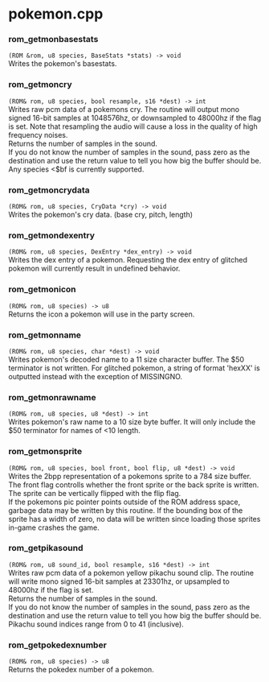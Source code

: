 # pokemon.cpp
### rom_getmonbasestats
`(ROM &rom, u8 species, BaseStats *stats) -> void`  
Writes the pokemon's basestats.
### rom_getmoncry
`(ROM& rom, u8 species, bool resample, s16 *dest) -> int`  
Writes raw pcm data of a pokemons cry. The routine will output mono signed 16-bit samples at 1048576hz, or downsampled to 48000hz if the flag is set. Note that resampling the audio will cause a loss in the quality of high frequency noises.  
Returns the number of samples in the sound.  
If you do not know the number of samples in the sound, pass zero as the destination and use the return value to tell you how big the buffer should be.  
Any species <$bf is currently supported.
### rom_getmoncrydata
`(ROM& rom, u8 species, CryData *cry) -> void`  
Writes the pokemon's cry data. (base cry, pitch, length)
### rom_getmondexentry
`(ROM& rom, u8 species, DexEntry *dex_entry) -> void`  
Writes the dex entry of a pokemon. Requesting the dex entry of glitched pokemon will currently result in undefined behavior.
### rom_getmonicon
`(ROM& rom, u8 species) -> u8`  
Returns the icon a pokemon will use in the party screen.
### rom_getmonname
`(ROM& rom, u8 species, char *dest) -> void`  
Writes pokemon's decoded name to a 11 size character buffer. The $50 terminator is not written. For glitched pokemon, a string of format 'hexXX' is outputted instead with the exception of MISSINGNO.
### rom_getmonrawname
`(ROM& rom, u8 species, u8 *dest) -> int`  
Writes pokemon's raw name to a 10 size byte buffer. It will only include the $50 terminator for names of <10 length.
### rom_getmonsprite
`(ROM& rom, u8 species, bool front, bool flip, u8 *dest) -> void`  
Writes the 2bpp representation of a pokemons sprite to a 784 size buffer.  
The front flag controlls whether the front sprite or the back sprite is written.  
The sprite can be vertically flipped with the flip flag.  
If the pokemons pic pointer points outside of the ROM address space, garbage data may be written by this routine. If the bounding box of the sprite has a width of zero, no data will be written since loading those sprites in-game crashes the game.
### rom_getpikasound
`(ROM& rom, u8 sound_id, bool resample, s16 *dest) -> int`  
Writes raw pcm data of a pokemon yellow pikachu sound clip. The routine will write mono signed 16-bit samples at 23301hz, or upsampled to 48000hz if the flag is set.  
Returns the number of samples in the sound.  
If you do not know the number of samples in the sound, pass zero as the destination and use the return value to tell you how big the buffer should be.  
Pikachu sound indices range from 0 to 41 (inclusive).
### rom_getpokedexnumber
`(ROM& rom, u8 species) -> u8`  
Returns the pokedex number of a pokemon.
